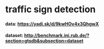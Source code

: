 # traffic sign detection

#### data: https://yadi.sk/d/9kwHOv4x3QhgwX
#### dataset: http://benchmark.ini.rub.de/?section=gtsdb&subsection=dataset
